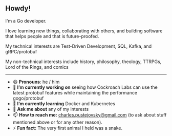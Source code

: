 <!-- <img align="right" src="https://github.com/cpustejovsky/cpustejovsky.github.io/blob/source/src/images/cpustejovsky_gopher.png" alt="Gopher Cpustejovsky" width=320px height=300px /> -->
## Howdy!

I'm a Go developer.

I love learning new things, collaborating with others, and building software that helps people and that is future-proofed.

My technical interests are Test-Driven Development, SQL, Kafka, and gRPC/protobuf

My non-technical interests include history, philosophy, theology, TTRPGs, Lord of the Rings, and comics

------
- 😄 **Pronouns**: he / him
- 🔭 **I’m currently working on** seeing how Cockroach Labs can use the latest protobuf features while maintaining the performance gogo/protobuf
- 🌱 **I’m currently learning** Docker and Kubernetes
- 💬 **Ask me about** any of my interests
- 📫 **How to reach me:** [charles.pustejovsky@gmail.com](mailto:charles.pustejovsky@gmail.com) (to ask about stuff mentioned above or for any other reason).
- ⚡ **Fun fact:** The very first animal I held was a snake.
<!--
**cpustejovsky/cpustejovsky** is a ✨ _special_ ✨ repository because its `README.md` (this file) appears on your GitHub profile.
Here are some ideas to get you started:
- 🔭 I’m currently working on ...
- 🌱 I’m currently learning ...
- 👯 I’m looking to collaborate on ...
- 🤔 I’m looking for help with ...
- 💬 Ask me about ...
- 📫 How to reach me: ...
- 😄 Pronouns: ...
- ⚡ Fun fact: ...
After years of searching, I realized [programming is my ikigai](https://dev.to/cpustejovsky/a-month-of-development-work-52gh) (learn more about ikigai [here](https://www.forbes.com/sites/chrismyers/2018/02/23/how-to-find-your-ikigai-and-transform-your-outlook-on-life-and-business/#3b81b4532ed4)). Since then I've been learning and growing as a developer. 
-->
